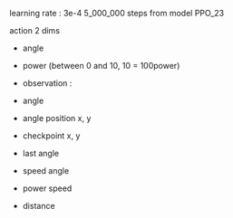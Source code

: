 learning rate : 3e-4
5_000_000 steps
from model PPO_23

action 2 dims

- angle
- power (between 0 and 10, 10 = 100power)

- observation :

- angle
- angle position x, y
- checkpoint x, y
- last angle
- speed angle
- power speed
- distance